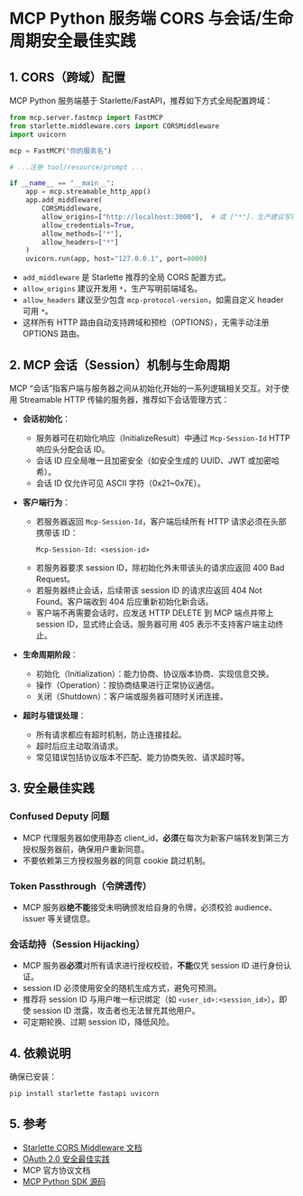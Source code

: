 # MCP Python 服务端 CORS 与会话/生命周期安全最佳实践

## 1. CORS（跨域）配置

MCP Python 服务端基于 Starlette/FastAPI，推荐如下方式全局配置跨域：

```python
from mcp.server.fastmcp import FastMCP
from starlette.middleware.cors import CORSMiddleware
import uvicorn

mcp = FastMCP("你的服务名")

# ...注册 tool/resource/prompt ...

if __name__ == "__main__":
    app = mcp.streamable_http_app()
    app.add_middleware(
        CORSMiddleware,
        allow_origins=["http://localhost:3000"],  # 或 ["*"]，生产建议写明前端域名
        allow_credentials=True,
        allow_methods=["*"],
        allow_headers=["*"]
    )
    uvicorn.run(app, host="127.0.0.1", port=8000)
```

- `add_middleware` 是 Starlette 推荐的全局 CORS 配置方式。
- `allow_origins` 建议开发用 `*`，生产写明前端域名。
- `allow_headers` 建议至少包含 `mcp-protocol-version`，如需自定义 header 可用 `*`。
- 这样所有 HTTP 路由自动支持跨域和预检（OPTIONS），无需手动注册 OPTIONS 路由。

## 2. MCP 会话（Session）机制与生命周期

MCP “会话”指客户端与服务器之间从初始化开始的一系列逻辑相关交互。对于使用 Streamable HTTP 传输的服务器，推荐如下会话管理方式：

- **会话初始化**：
  - 服务器可在初始化响应（InitializeResult）中通过 `Mcp-Session-Id` HTTP 响应头分配会话 ID。
  - 会话 ID 应全局唯一且加密安全（如安全生成的 UUID、JWT 或加密哈希）。
  - 会话 ID 仅允许可见 ASCII 字符（0x21~0x7E）。

- **客户端行为**：
  - 若服务器返回 `Mcp-Session-Id`，客户端后续所有 HTTP 请求必须在头部携带该 ID：
    ```http
    Mcp-Session-Id: <session-id>
    ```
  - 若服务器要求 session ID，除初始化外未带该头的请求应返回 400 Bad Request。
  - 若服务器终止会话，后续带该 session ID 的请求应返回 404 Not Found。客户端收到 404 后应重新初始化新会话。
  - 客户端不再需要会话时，应发送 HTTP DELETE 到 MCP 端点并带上 session ID，显式终止会话。服务器可用 405 表示不支持客户端主动终止。

- **生命周期阶段**：
  - 初始化（Initialization）：能力协商、协议版本协商、实现信息交换。
  - 操作（Operation）：按协商结果进行正常协议通信。
  - 关闭（Shutdown）：客户端或服务器可随时关闭连接。

- **超时与错误处理**：
  - 所有请求都应有超时机制，防止连接挂起。
  - 超时后应主动取消请求。
  - 常见错误包括协议版本不匹配、能力协商失败、请求超时等。

## 3. 安全最佳实践

### Confused Deputy 问题
- MCP 代理服务器如使用静态 client_id，**必须**在每次为新客户端转发到第三方授权服务器前，确保用户重新同意。
- 不要依赖第三方授权服务器的同意 cookie 跳过机制。

### Token Passthrough（令牌透传）
- MCP 服务器**绝不能**接受未明确颁发给自身的令牌，必须校验 audience、issuer 等关键信息。

### 会话劫持（Session Hijacking）
- MCP 服务器**必须**对所有请求进行授权校验，**不能**仅凭 session ID 进行身份认证。
- session ID 必须使用安全的随机生成方式，避免可预测。
- 推荐将 session ID 与用户唯一标识绑定（如 `<user_id>:<session_id>`），即使 session ID 泄露，攻击者也无法冒充其他用户。
- 可定期轮换、过期 session ID，降低风险。

## 4. 依赖说明

确保已安装：

```sh
pip install starlette fastapi uvicorn
```

## 5. 参考
- [Starlette CORS Middleware 文档](https://www.starlette.io/middleware/#corsmiddleware)
- [OAuth 2.0 安全最佳实践](https://datatracker.ietf.org/doc/html/rfc9700)
- MCP 官方协议文档
- [MCP Python SDK 源码](https://github.com/modelcontextprotocol/modelcontextprotocol)
